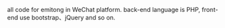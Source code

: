 all code for emitong in WeChat platform. back-end language is PHP, front-end use bootstrap、jQuery and so on.
